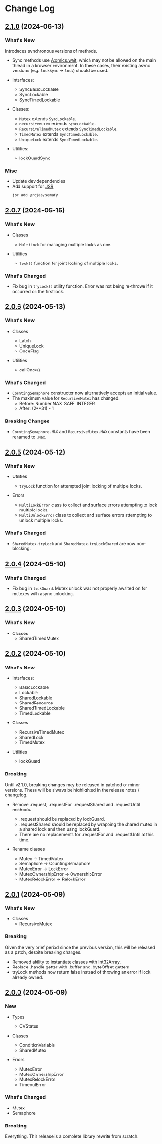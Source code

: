 # Change Log

## [2.1.0](https://github.com/havelessbemore/semafy/compare/v2.0.7...v2.1.0) (2024-06-13)

### What's New

Introduces synchronous versions of methods.

- Sync methods use [Atomics.wait](https://developer.mozilla.org/en-US/docs/Web/JavaScript/Reference/Global_Objects/Atomics/wait#browser_compatibility), which may not be allowed on the main thread in a browser environment. In these cases, their existing async versions (e.g. `lockSync` -> `lock`) should be used.

- Interfaces:

  - SyncBasicLockable
  - SyncLockable
  - SyncTimedLockable

- Classes:

  - `Mutex` extends `SyncLockable`.
  - `RecursiveMutex` extends `SyncLockable`.
  - `RecursiveTimedMutex` extends `SyncTimedLockable`.
  - `TimedMutex` extends `SyncTimedLockable`.
  - `UniqueLock` extends `SyncTimedLockable`.

- Utilities:

  - lockGuardSync

### Misc

- Update dev dependencies
- Add support for [JSR](https://jsr.io/@rojas/semafy):
  ```bash
  jsr add @rojas/semafy
  ```

## [2.0.7](https://github.com/havelessbemore/semafy/compare/v2.0.6...v2.0.7) (2024-05-15)

### What's New

- Classes

  - `MultiLock` for managing multiple locks as one.

- Utilities
  - `lock()` function for joint locking of multiple locks.

### What's Changed

- Fix bug in `tryLock()` utility function. Error was not being re-thrown if it occurred on the first lock.

## [2.0.6](https://github.com/havelessbemore/semafy/compare/v2.0.5...v2.0.6) (2024-05-13)

### What's New

- Classes

  - Latch
  - UniqueLock
  - OnceFlag

- Utilities
  - callOnce()

### What's Changed

- `CountingSemaphore` constructor now alternatively accepts an initial value.
- The maximum value for `RecursiveMutex` has changed.
  - Before: Number.MAX_SAFE_INTEGER
  - After: (2\*\*31) - 1

### Breaking Changes

- `CountingSemaphore.MAX` and `RecursiveMutex.MAX` constants have been renamed to `.Max`.

## [2.0.5](https://github.com/havelessbemore/semafy/compare/v2.0.4...v2.0.5) (2024-05-12)

### What's New

- Utilities

  - `tryLock` function for attempted joint locking of multiple locks.

- Errors
  - `MultiLockError` class to collect and surface errors attempting to lock multiple locks.
  - `MultiUnlockError` class to collect and surface errors attempting to unlock multiple locks.

### What's Changed

- `SharedMutex.tryLock` and `SharedMutex.tryLockShared` are now non-blocking.

## [2.0.4](https://github.com/havelessbemore/semafy/compare/v2.0.3...v2.0.4) (2024-05-10)

### What's Changed

- Fix bug in `lockGuard`. Mutex unlock was not properly awaited on for mutexes with async unlocking.

## [2.0.3](https://github.com/havelessbemore/semafy/compare/v2.0.2...v2.0.3) (2024-05-10)

### What's New

- Classes
  - SharedTimedMutex

## [2.0.2](https://github.com/havelessbemore/semafy/compare/v2.0.1...v2.0.2) (2024-05-10)

### What's New

- Interfaces:

  - BasicLockable
  - Lockable
  - SharedLockable
  - SharedResource
  - SharedTimedLockable
  - TimedLockable

- Classes

  - RecursiveTimedMutex
  - SharedLock
  - TimedMutex

- Utilities
  - lockGuard

### Breaking

Until v2.1.0, breaking changes may be released in patched or minor versions. These will be always be highlighted in the release notes / changelog.

- Remove .request, .requestFor, .requestShared and .requestUntil methods.

  - .request should be replaced by lockGuard.
  - .requestShared should be replaced by wrapping the shared mutex in a shared lock and then using lockGuard.
  - There are no replacements for .requestFor and .requestUntil at this time.

- Rename classes
  - Mutex -> TimedMutex
  - Semaphore -> CountingSemaphore
  - MutexError -> LockError
  - MutexOwnershipError -> OwnershipError
  - MutexRelockError -> RelockError

## [2.0.1](https://github.com/havelessbemore/semafy/compare/v2.0.0...v2.0.1) (2024-05-09)

### What's New

- Classes
  - RecursiveMutex

### Breaking

Given the very brief period since the previous version, this will be released as a patch, despite breaking changes.

- Removed ability to instantiate classes with Int32Array.
- Replace .handle getter with .buffer and .byteOffset getters
- tryLock methods now return false instead of throwing an error if lock already owned.

## [2.0.0](https://github.com/havelessbemore/semafy/compare/v1.0.5...v2.0.0) (2024-05-09)

### New

- Types

  - CVStatus

- Classes

  - ConditionVariable
  - SharedMutex

- Errors
  - MutexError
  - MutexOwnershipError
  - MutexRelockError
  - TimeoutError

### What's Changed

- Mutex
- Semaphore

### Breaking

Everything. This release is a complete library rewrite from scratch.

